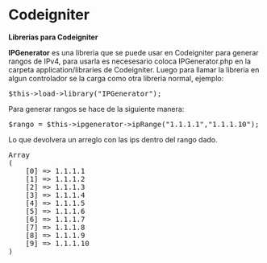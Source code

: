 # Codeigniter
<b>Librerias para Codeigniter</b>

<b>IPGenerator</b> es una libreria que se puede usar en Codeigniter para generar rangos de IPv4, para usarla es necesesario coloca IPGenerator.php 
en la carpeta application/libraries de Codeigniter.
Luego para llamar la libreria en algun controlador se la carga como otra libreria normal, ejemplo:
<pre>
$this->load->library("IPGenerator");
</pre>
Para generar rangos se hace de la siguiente manera:
<pre>
$rango = $this->ipgenerator->ipRange("1.1.1.1","1.1.1.10");
</pre>
Lo que devolvera un arreglo con las ips dentro del rango dado.
<pre>
Array
(
    [0] => 1.1.1.1
    [1] => 1.1.1.2
    [2] => 1.1.1.3
    [3] => 1.1.1.4
    [4] => 1.1.1.5
    [5] => 1.1.1.6
    [6] => 1.1.1.7
    [7] => 1.1.1.8
    [8] => 1.1.1.9
    [9] => 1.1.1.10
)
</pre>

